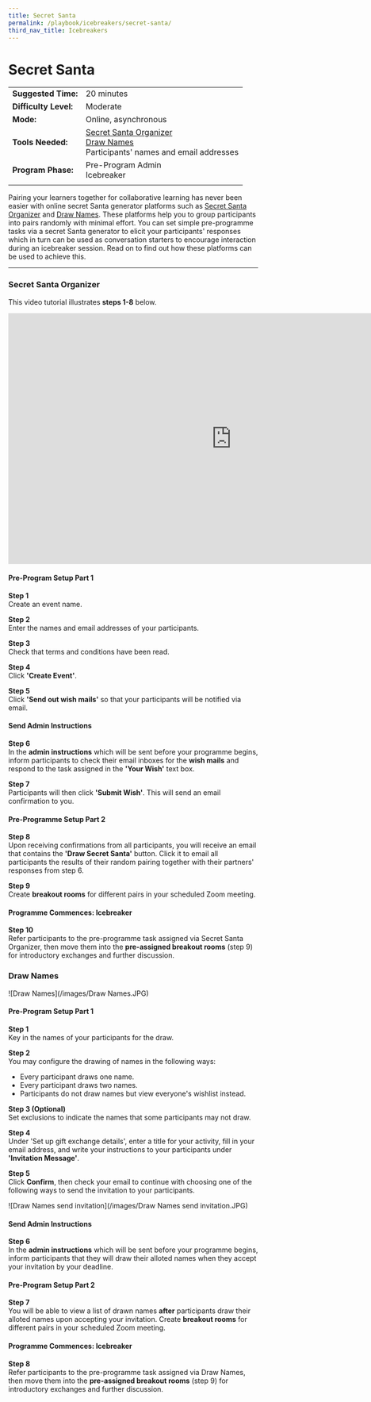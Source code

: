 ```yaml
---
title: Secret Santa
permalink: /playbook/icebreakers/secret-santa/
third_nav_title: Icebreakers
---
```

# Secret Santa 

|                       |                                         |
|-----------------------|-----------------------------------------|
| **Suggested Time:**   | 20 minutes                              |
| **Difficulty Level:** | Moderate                                |
| **Mode:**             | Online, asynchronous                   |
| **Tools Needed:**     | [Secret Santa Organizer](https://www.secretsantaorganizer.com/) <br/> [Draw Names](https://www.drawnames.com/secret-santa-generator?step=3) <br/> Participants' names and email addresses | 
| **Program Phase:**    | Pre-Program Admin <br/> Icebreaker      |
|                       |                                         |

Pairing your learners together for collaborative learning has never been easier with online secret Santa generator platforms such as [Secret Santa Organizer](https://www.secretsantaorganizer.com/) and [Draw Names](https://www.drawnames.com/secret-santa-generator?step=3). These platforms help you to group participants into pairs randomly with minimal effort. You can set simple pre-programme tasks via a secret Santa generator to elicit your participants' responses which in turn can be used as conversation starters to encourage interaction during an icebreaker session. Read on to find out how these platforms can be used to achieve this.   

---

### Secret Santa Organizer  

This video tutorial illustrates **steps 1-8** below.  

<iframe width="900" height="506" src="https://www.youtube.com/embed/MSChDJFSO1k" frameborder="0" allow="accelerometer; autoplay; clipboard-write; encrypted-media; gyroscope; picture-in-picture" allowfullscreen></iframe>    

#### Pre-Program Setup Part 1  

**Step 1**  
Create an event name.  

**Step 2**  
Enter the names and email addresses of your participants.  

**Step 3**  
Check that terms and conditions have been read.  

**Step 4**  
Click **'Create Event'**.  

**Step 5**  
Click **'Send out wish mails'** so that your participants will be notified via email.  

#### Send Admin Instructions   

**Step 6**  
In the **admin instructions** which will be sent before your programme begins, inform participants to check their email inboxes for the **wish mails** and respond to the task assigned in the **'Your Wish'** text box.  

**Step 7**  
Participants will then click **'Submit Wish'**. This will send an email confirmation to you.  

#### Pre-Programme Setup Part 2  

**Step 8**  
Upon receiving confirmations from all participants, you will receive an email that contains the **'Draw Secret Santa'** button. Click it to email all participants the results of their random pairing together with their partners' responses from step 6.  

**Step 9**  
Create **breakout rooms** for different pairs in your scheduled Zoom meeting.  

#### Programme Commences: Icebreaker    

**Step 10**  
Refer participants to the pre-programme task assigned via Secret Santa Organizer, then move them into the **pre-assigned breakout rooms** (step 9) for introductory exchanges and further discussion.  
 

### Draw Names

![Draw Names](/images/Draw Names.JPG)  

#### Pre-Program Setup Part 1  

**Step 1**  
Key in the names of your participants for the draw.  

**Step 2**  
You may configure the drawing of names in the following ways:  
   * Every participant draws one name. 
   * Every participant draws two names. 
   * Participants do not draw names but view everyone's wishlist instead.  
   
**Step 3 (Optional)**  
Set exclusions to indicate the names that some participants may not draw.  

**Step 4**  
Under 'Set up gift exchange details', enter a title for your activity, fill in your email address, and write your instructions to your participants under **'Invitation Message'**.  

**Step 5**  
Click **Confirm**, then check your email to continue with choosing one of the following ways to send the invitation to your participants.  

   ![Draw Names send invitation](/images/Draw Names send invitation.JPG)  

#### Send Admin Instructions   

**Step 6**  
In the **admin instructions** which will be sent before your programme begins, inform participants that they will draw their alloted names when they accept your invitation by your deadline.  

#### Pre-Program Setup Part 2  

**Step 7**  
You will be able to view a list of drawn names **after** participants draw their alloted names upon accepting your invitation. Create **breakout rooms** for different pairs in your scheduled Zoom meeting.  

#### Programme Commences: Icebreaker    

**Step 8**  
Refer participants to the pre-programme task assigned via Draw Names, then move them into the **pre-assigned breakout rooms** (step 9) for introductory exchanges and further discussion.  
